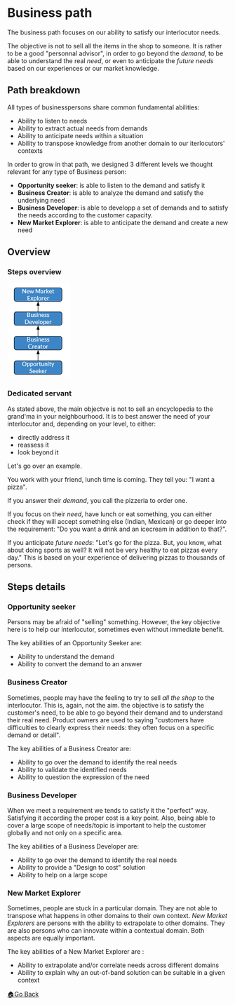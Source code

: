 # Business path


The business path focuses on our ability to satisfy our interlocutor needs.

The objective is not to sell all the items in the shop to someone. It is rather to be a good "personnal advisor", in order to go beyond the _demand_, to be able to understand the real _need_, or even to anticipate the _future needs_ based on our experiences or our market knowledge.


## Path breakdown

All types of businesspersons share common fundamental abilities:
- Ability to listen to needs
- Ability to extract actual needs from demands
- Ability to anticipate needs within a situation
- Ability to transpose knowledge from another domain to our iterlocutors' contexts


In order to grow in that path, we designed 3 different levels we thought relevant for any type of Business person:
- __Opportunity seeker__: is able to listen to the demand and satisfy it
- __Business Creator__: is able to analyze the demand and satisfy the underlying need
- __Business Developer__: is able to developp a set of demands and to satisfy the needs according to the customer capacity.
- __New Market Explorer__: is able to anticipate the demand and create a new need


## Overview

### Steps overview

![Business steps overview](../images/steps-business.png)

### Dedicated servant

As stated above, the main objectve is not to sell an encyclopedia to the grand'ma in your neighbourhood.
It is to best answer the need of your interlocutor and, depending on your level, to either:
- directly address it
- reassess it
- look beyond it

Let's go over an example.

You work with your friend, lunch time is coming. They tell you: "I want a pizza".

If you answer their _demand_, you call the pizzeria to order one.

If you focus on their _need_, have lunch or eat something, you can either check if they will accept something else (Indian, Mexican) or go deeper into the requirement: "Do you want a drink and an icecream in addition to that?".

If you anticipate _future needs_: "Let's go for the pizza. But, you know, what about doing sports as well? It will not be very healthy to eat pizzas every day." This is based on your experience of delivering pizzas to thousands of persons.


## Steps details

### Opportunity seeker

Persons may be afraid of "selling" something. However, the key objective here is to help our interlocutor, sometimes even without immediate benefit.

The key abilities of an Opportunity Seeker are:
- Ability to understand the demand
- Ability to convert the demand to an answer

### Business Creator

Sometimes, people may have the feeling to try to sell _all the shop_ to the interlocutor.
This is, again, not the aim. the objective is to satisfy the customer's need, to be able to go beyond their demand and to understand their real need.
Product owners are used to saying "customers have difficulties to clearly express their needs: they often focus on a specific demand or detail".

The key abilities of a Business Creator are:
- Ability to go over the demand to identify the real needs
- Ability to validate the identified needs
- Ability to question the expression of the need

### Business Developer

When we meet a requirement we tends to satisfy it the "perfect" way. Satisfying it according the proper cost is a key point.
Also, being able to cover a large scope of needs/topic is important to help the customer globally and not only on a specific area.

The key abilities of a Business Developer are:
- Ability to go over the demand to identify the real needs
- Ability to provide a "Design to cost" solution
- Ability to help on a large scope


### New Market Explorer

Sometimes, people are stuck in a particular domain. They are not able to transpose what happens in other domains to their own context.
_New Market Explorers_ are persons with the ability to extrapolate to other domains.
They are also persons who can innovate within a contextual domain.
Both aspects are equally important.

The key abilities of a New Market Explorer are :
- Ability to extrapolate and/or correlate needs across different domains
- Ability to explain why an out-of-band solution can be suitable in a given context



[🏠Go Back](../README.md)
